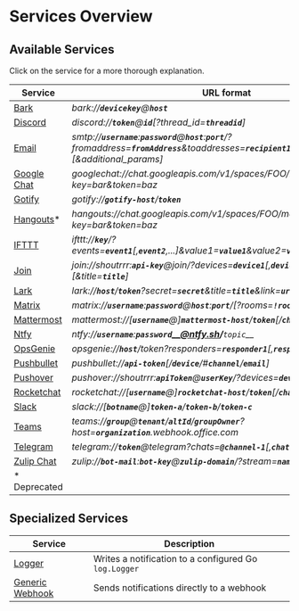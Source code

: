 # Services Overview

## Available Services

Click on the service for a more thorough explanation.

| Service                              | URL format                                                                                                                                                          |
|--------------------------------------|---------------------------------------------------------------------------------------------------------------------------------------------------------------------|
| [Bark](./bark/index.md)              | *bark://__`devicekey`__@__`host`__*                                                                                                                                 |
| [Discord](./discord/index.md)        | *discord://__`token`__@__`id`__[?thread_id=__`threadid`__]*                                                                                                         |
| [Email](./email/index.md)            | *smtp://__`username`__:__`password`__@__`host`__:__`port`__/?fromaddress=__`fromAddress`__&toaddresses=__`recipient1`__[,__`recipient2`__,...][&additional_params]* |
| [Google Chat](./googlechat/index.md) | *googlechat://chat.googleapis.com/v1/spaces/FOO/messages?key=bar&token=baz*                                                                                         |
| [Gotify](./gotify/index.md)          | *gotify://__`gotify-host`__/__`token`__*                                                                                                                            |
| [Hangouts](./hangouts/index.md)*     | *hangouts://chat.googleapis.com/v1/spaces/FOO/messages?key=bar&token=baz*                                                                                           |
| [IFTTT](./ifttt/index.md)            | *ifttt://__`key`__/?events=__`event1`__[,__`event2`__,...]&value1=__`value1`__&value2=__`value2`__&value3=__`value3`__*                                             |
| [Join](./join/index.md)              | *join://shoutrrr:__`api-key`__@join/?devices=__`device1`__[,__`device2`__, ...][&icon=__`icon`__][&title=__`title`__]*                                              |
| [Lark](./lark/index.md)              | *lark://__`host`__/__`token`__?secret=__`secret`__&title=__`title`__&link=__`url`__*                                                                                |
| [Matrix](./matrix/index.md)          | *matrix://__`username`__:__`password`__@__`host`__:__`port`__/[?rooms=__`!roomID1`__[,__`roomAlias2`__]]*                                                           |
| [Mattermost](./mattermost/index.md)  | *mattermost://[__`username`__@]__`mattermost-host`__/__`token`__[/__`channel`__]*                                                                                   |
| [Ntfy](./ntfy/index.md)              | *ntfy://__`username`__:__`password`<__@ntfy.sh>/__`topic`__*                                                                                                        |
| [OpsGenie](./opsgenie/index.md)      | *opsgenie://__`host`__/token?responders=__`responder1`__[,__`responder2`__]*                                                                                        |
| [Pushbullet](./pushbullet/index.md)  | *pushbullet://__`api-token`__[/__`device`__/#__`channel`__/__`email`__]*                                                                                            |
| [Pushover](./pushover/index.md)      | *pushover://shoutrrr:__`apiToken`__@__`userKey`__/?devices=__`device1`__[,__`device2`__, ...]*                                                                      |
| [Rocketchat](./rocketchat/index.md)  | *rocketchat://[__`username`__@]__`rocketchat-host`__/__`token`__[/__`channel`&#124;`@recipient`__]*                                                                 |
| [Slack](./slack/index.md)            | *slack://[__`botname`__@]__`token-a`__/__`token-b`__/__`token-c`__*                                                                                                 |
| [Teams](./teams/index.md)            | *teams://__`group`__@__`tenant`__/__`altId`__/__`groupOwner`__?host=__`organization`__.webhook.office.com*                                                          |
| [Telegram](./telegram/index.md)      | *telegram://__`token`__@telegram?chats=__`@channel-1`__[,__`chat-id-1`__,...]*                                                                                      |
| [Zulip Chat](./zulip/index.md)       | *zulip://__`bot-mail`__:__`bot-key`__@__`zulip-domain`__/?stream=__`name-or-id`__&topic=__`name`__*                                                                 |
| \* Deprecated                        |                                                                                                                                                                     |

## Specialized Services

| Service                               | Description                                           |
|---------------------------------------|-------------------------------------------------------|
| [Logger](./logger/index.md)           | Writes a notification to a configured Go `log.Logger` |
| [Generic Webhook](./generic/index.md) | Sends notifications directly to a webhook             |
